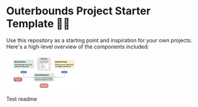 
# Outerbounds Project Starter Template 👋🌱

Use this repository as a starting point and inspiration for your own projects. Here's a high-level overview of the components included:

<img width="40%" src="https://raw.githubusercontent.com/outerbounds/ob-project-starter/539a40eaad2e275fef627f91d939a92c09740fdc/docs/XKCD%20diagram.png">

Test readme
